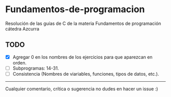 # Fundamentos-de-programacion

Resolución de las guías de C de la materia Fundamentos de programación cátedra Azcurra

## TODO

- [x] Agregar 0 en los nombres de los ejercicios para que aparezcan en orden.
- [ ] Subprogramas: 14-31.
- [ ] Consistencia (Nombres de viariables, funciones, tipos de datos, etc.).

---

Cualquier comentario, crítica o sugerencia no dudes en hacer un issue :)
